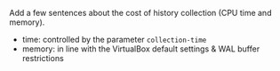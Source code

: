Add a few sentences about the cost of history collection (CPU time and memory).

- time: controlled by the parameter `collection-time`
- memory: in line with the VirtualBox default settings & WAL buffer restrictions